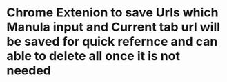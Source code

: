 # Chrome Extenion to save Urls which Manula input and Current tab url will be saved for quick refernce and can able to delete all once it is not needed
